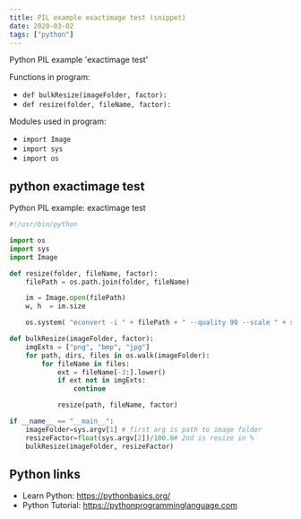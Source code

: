 ```yaml
---
title: PIL example exactimage test (snippet)
date: 2020-03-02
tags: ["python"]
---
```

Python PIL example 'exactimage test'

Functions in program: 
* `def bulkResize(imageFolder, factor):`
* `def resize(folder, fileName, factor):`

Modules used in program: 
* `import Image`
* `import sys`
* `import os`

## python exactimage test

Python PIL example: exactimage test

```python
#!/usr/bin/python

import os
import sys
import Image

def resize(folder, fileName, factor):
    filePath = os.path.join(folder, fileName)

    im = Image.open(filePath)
    w, h  = im.size

    os.system( "econvert -i " + filePath + " --quality 90 --scale " + str(factor) + " -o " + filePath+"_copy_ei.jpg")

def bulkResize(imageFolder, factor):
    imgExts = ["png", "bmp", "jpg"]
    for path, dirs, files in os.walk(imageFolder):
        for fileName in files:
            ext = fileName[-3:].lower()
            if ext not in imgExts:
                continue

            resize(path, fileName, factor)

if __name__ == "__main__":
    imageFolder=sys.argv[1] # first arg is path to image folder
    resizeFactor=float(sys.argv[2])/100.0# 2nd is resize in %
    bulkResize(imageFolder, resizeFactor)

```

## Python links

- Learn Python: https://pythonbasics.org/
- Python Tutorial: https://pythonprogramminglanguage.com
